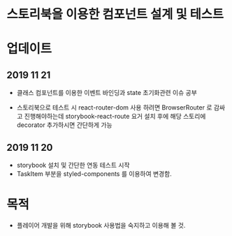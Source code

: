 # 스토리북을 이용한 컴포넌트 설계 및 테스트 



# 업데이트 
## 2019 11 21 
* 클래스 컴포넌트를 이용한 이벤트 바인딩과 state 초기화관련 이슈 공부 

* 스토리북으로 테스트 시 react-router-dom 사용 하려면  BrowserRouter 로 감싸고 진행해야하는데 storybook-react-route 요거 설치 후에 해당 스토리에 decorator 추가하시면 간단하게 가능


## 2019 11 20 
* storybook 설치 및 간단한 연동 테스트 시작 
* TaskItem 부분을 styled-components 를 이용하여 변경함.


# 목적
* 플레이어 개발을 위해 storybook 사용법을 숙지하고 이용해 볼 것. 


